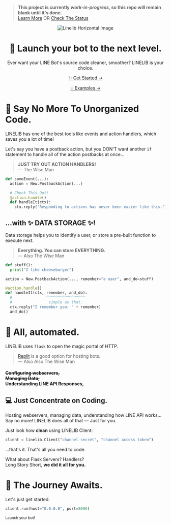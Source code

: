 > **This project is currently _work-in-progress_, so this repo will remain blank until it's done.** <br>[Learn More](https://github.com/AWeirdScratcher) OR [Check The Status](undefined)

<div align="center">
  <img src="https://user-images.githubusercontent.com/90096971/198866047-361e88b7-d824-4736-a008-5c364e03e819.png" alt="Linelib Horizontal Image" />

# :rocket: Launch your bot to the next level.
Ever want your LINE Bot's source code cleaner, smoother? LINELIB is your choice.

[✨ Get Started →](https://google.com)

[💡 Examples →](https://github.com/AWeirdScratcher/linelib/tree/main/examples)

</div>

# 🧹 Say No More To Unorganized Code.

LINELIB has one of the best tools like events and action handlers, which saves you a lot of time!

Let's say you have a postback action, but you DON'T want another `if` statement to handle all of the action postbacks at once...

> **JUST TRY OUT ACTION HANDLERS!**<br>— The Wise Man

```py
def someEvent(...):
  action = New.PostbackAction(...)

  # Check This Out!
  @action.handle()
  def handleIt(ctx):
    ctx.reply("Responding to actions has never been easier like this.")
```

## ...with ✨ DATA STORAGE ✨!
Data storage helps you to identify a user, or store a pre-built function to execute next.

> **Everything. You can store EVERYTHING.**<br>— Also The Wise Man

```py
def stuff():
  print("I like cheeseburger")

action = New.PostbackAction(..., remember="a user", and_do=stuff)

@action.handle()
def handleIt(ctx, remember, and_do):
  #               ^^^^^^^^^^^^^^^^^
  #                simple as that.
  ctx.reply("I remember you: " + remember)
  and_do()
```

# 🤖 All, automated.
LINELIB uses `flask` to open the magic portal of HTTP.

> [Replit](https://replit.com) is a good option for hosting bots.<br>— Also Also The Wise Man

#### ~~Configuring webservers,<br> Managing Data,<br> Understanding LINE API Responses,~~
## 💻 Just Concentrate on Coding.
Hosting webservers, managing data, understanding how LINE API works... Say no more! LINELIB does all of that — Just for you.

Just look how **clean** using LINELIB Client:

```py
client = linelib.Client("channel secret", "channel access token")
```

...that's it. That's all you need to code. 

What about Flask Servers? Handlers?<br>Long Story Short, **we did it all for you.**

# 🚀 The Journey Awaits.
Let's just get started.

```py
client.run(host="0.0.0.0", port=8080)
```
<sub>Launch your bot!</sub>
